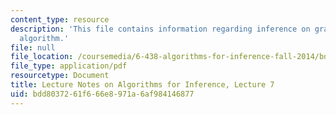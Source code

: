 ```yaml
---
content_type: resource
description: 'This file contains information regarding inference on graphs: the elimination
  algorithm.'
file: null
file_location: /coursemedia/6-438-algorithms-for-inference-fall-2014/bdd8037261f666e8971a6af984146877_MIT6_438F14_Lec7.pdf
file_type: application/pdf
resourcetype: Document
title: Lecture Notes on Algorithms for Inference, Lecture 7
uid: bdd80372-61f6-66e8-971a-6af984146877
---
```

